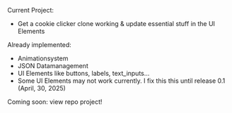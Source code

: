 Current Project:
- Get a cookie clicker clone working & update essential stuff in the UI Elements

Already implemented:
- Animationsystem
- JSON Datamanagement
- UI Elements like buttons, labels, text_inputs...
- Some UI Elements may not work currently. I fix this this until release 0.1 (April, 30, 2025)

Coming soon: view repo project!